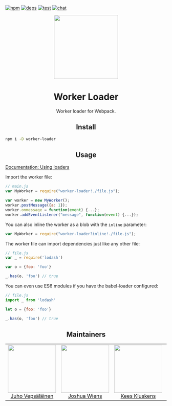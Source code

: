 [![npm][npm]][npm-url]
[![deps][deps]][deps-url]
[![test][test]][test-url]
[![chat][chat]][chat-url]

<div align="center">
  <!-- replace with accurate logo e.g from https://worldvectorlogo.com/ -->
  <a href="https://github.com/webpack/webpack">
    <img width="200" height="200" vspace="" hspace="25"
      src="https://cdn.rawgit.com/webpack/media/e7485eb2/logo/icon.svg">
  </a>
  <h1>Worker Loader</h1>
  <p>Worker loader for Webpack.<p>
</div>

<h2 align="center">Install</h2>

```bash
npm i -D worker-loader
```

<h2 align="center">Usage</h2>

[Documentation: Using loaders](http://webpack.github.io/docs/using-loaders.html)

Import the worker file:

``` javascript
// main.js
var MyWorker = require("worker-loader!./file.js");

var worker = new MyWorker();
worker.postMessage({a: 1});
worker.onmessage = function(event) {...};
worker.addEventListener("message", function(event) {...});
```

You can also inline the worker as a blob with the `inline` parameter:
``` javascript
var MyWorker = require("worker-loader?inline!./file.js");
```


The worker file can import dependencies just like any other file:

``` javascript
// file.js
var _ = require('lodash')

var o = {foo: 'foo'}

_.has(o, 'foo') // true
```

You can even use ES6 modules if you have the babel-loader configured:

``` javascript
// file.js
import _ from 'lodash'

let o = {foo: 'foo'}

_.has(o, 'foo') // true
```

<h2 align="center">Maintainers</h2>

<table>
  <tbody>
    <tr>
      <td align="center">
        <img width="150" height="150"
        src="https://avatars3.githubusercontent.com/u/166921?v=3&s=150">
        </br>
        <a href="https://github.com/bebraw">Juho Vepsäläinen</a>
      </td>
      <td align="center">
        <img width="150" height="150"
        src="https://avatars2.githubusercontent.com/u/8420490?v=3&s=150">
        </br>
        <a href="https://github.com/d3viant0ne">Joshua Wiens</a>
      </td>
      <td align="center">
        <img width="150" height="150"
        src="https://avatars3.githubusercontent.com/u/533616?v=3&s=150">
        </br>
        <a href="https://github.com/SpaceK33z">Kees Kluskens</a>
      </td>
      <td align="center">
        <img width="150" height="150"
        src="https://avatars3.githubusercontent.com/u/3408176?v=3&s=150">
        </br>
        <a href="https://github.com/TheLarkInn">Sean Larkin</a>
      </td>
    </tr>
  <tbody>
</table>


[npm]: https://img.shields.io/npm/v/worker-loader.svg
[npm-url]: https://npmjs.com/package/worker-loader

[deps]: https://david-dm.org/webpack-contrib/worker-loader.svg
[deps-url]: https://david-dm.org/webpack-contrib/worker-loader

[chat]: https://img.shields.io/badge/gitter-webpack%2Fwebpack-brightgreen.svg
[chat-url]: https://gitter.im/webpack/webpack

[test]: http://img.shields.io/travis/webpack-contrib/worker-loader.svg
[test-url]: https://travis-ci.org/webpack-contrib/worker-loader
